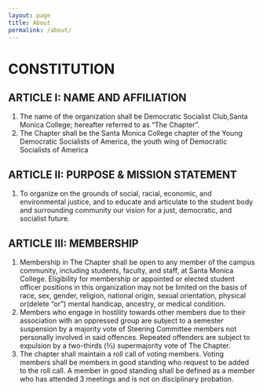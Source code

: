 ```yaml
---
layout: page
title: About
permalink: /about/
---
```


# CONSTITUTION

## ARTICLE I: NAME AND AFFILIATION

1. The name of the organization shall be Democratic Socialist Club,Santa Monica College;
hereafter referred to as “The Chapter”.
2. The Chapter shall be the Santa Monica College chapter of the Young Democratic
Socialists of America, the youth wing of Democratic Socialists of America

## ARTICLE II: PURPOSE & MISSION STATEMENT

1. To organize on the grounds of social, racial, economic, and environmental justice, and to
educate and articulate to the student body and surrounding community our vision for a
just, democratic, and socialist future.

## ARTICLE III: MEMBERSHIP

1. Membership in The Chapter shall be open to any member of the campus
community, including students, faculty, and staff, at Santa Monica College.
Eligibility for membership or appointed or elected student officer positions in
this organization may not be limited on the basis of race, sex, gender, religion,
national origin, sexual orientation, physical or(delete “or”) mental handicap,
ancestry, or medical condition.
2. Members who engage in hostility towards other members due to their association with
an oppressed group are subject to a semester suspension by a majority vote of Steering
Committee members not personally involved in said offences. Repeated offenders are
subject to expulsion by a two-thirds (2⁄3) supermajority vote of The Chapter.
3. The chapter shall maintain a roll call of voting members. Voting members shall be
members in good standing who request to be added to the roll call. A member in good
standing shall be defined as a member who has attended 3 meetings and is not on
disciplinary probation.